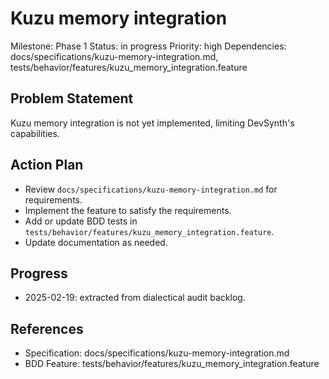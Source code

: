# Kuzu memory integration
Milestone: Phase 1
Status: in progress
Priority: high
Dependencies: docs/specifications/kuzu-memory-integration.md, tests/behavior/features/kuzu_memory_integration.feature

## Problem Statement
Kuzu memory integration is not yet implemented, limiting DevSynth's capabilities.


## Action Plan
- Review `docs/specifications/kuzu-memory-integration.md` for requirements.
- Implement the feature to satisfy the requirements.
- Add or update BDD tests in `tests/behavior/features/kuzu_memory_integration.feature`.
- Update documentation as needed.

## Progress
- 2025-02-19: extracted from dialectical audit backlog.

## References
- Specification: docs/specifications/kuzu-memory-integration.md
- BDD Feature: tests/behavior/features/kuzu_memory_integration.feature
